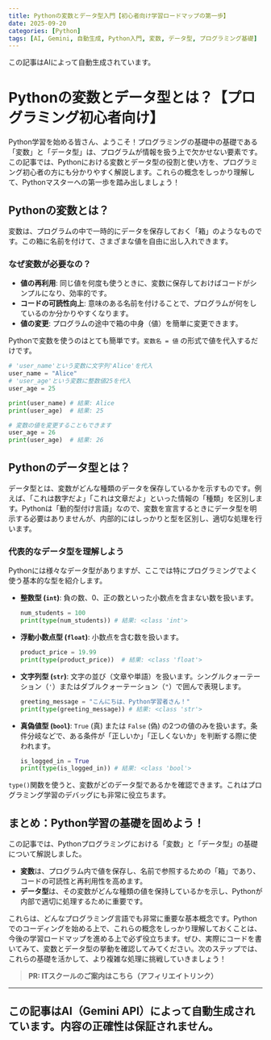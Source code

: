 ```yaml
---
title: Pythonの変数とデータ型入門【初心者向け学習ロードマップの第一歩】
date: 2025-09-20
categories: [Python]
tags: [AI, Gemini, 自動生成, Python入門, 変数, データ型, プログラミング基礎]
---
```


この記事はAIによって自動生成されています。

# Pythonの変数とデータ型とは？【プログラミング初心者向け】

Python学習を始める皆さん、ようこそ！プログラミングの基礎中の基礎である「変数」と「データ型」は、プログラムが情報を扱う上で欠かせない要素です。この記事では、Pythonにおける変数とデータ型の役割と使い方を、プログラミング初心者の方にも分かりやすく解説します。これらの概念をしっかり理解して、Pythonマスターへの第一歩を踏み出しましょう！

## Pythonの変数とは？

変数は、プログラムの中で一時的にデータを保存しておく「箱」のようなものです。この箱に名前を付けて、さまざまな値を自由に出し入れできます。

### なぜ変数が必要なの？

*   **値の再利用**: 同じ値を何度も使うときに、変数に保存しておけばコードがシンプルになり、効率的です。
*   **コードの可読性向上**: 意味のある名前を付けることで、プログラムが何をしているのか分かりやすくなります。
*   **値の変更**: プログラムの途中で箱の中身（値）を簡単に変更できます。

Pythonで変数を使うのはとても簡単です。`変数名 = 値` の形式で値を代入するだけです。

```python
# 'user_name'という変数に文字列'Alice'を代入
user_name = "Alice"
# 'user_age'という変数に整数値25を代入
user_age = 25

print(user_name) # 結果: Alice
print(user_age)  # 結果: 25

# 変数の値を変更することもできます
user_age = 26
print(user_age)  # 結果: 26
```

## Pythonのデータ型とは？

データ型とは、変数がどんな種類のデータを保存しているかを示すものです。例えば、「これは数字だよ」「これは文章だよ」といった情報の「種類」を区別します。Pythonは「動的型付け言語」なので、変数を宣言するときにデータ型を明示する必要はありませんが、内部的にはしっかりと型を区別し、適切な処理を行います。

### 代表的なデータ型を理解しよう

Pythonには様々なデータ型がありますが、ここでは特にプログラミングでよく使う基本的な型を紹介します。

*   **整数型 (`int`)**: 負の数、0、正の数といった小数点を含まない数を扱います。
    ```python
    num_students = 100
    print(type(num_students)) # 結果: <class 'int'>
    ```
*   **浮動小数点型 (`float`)**: 小数点を含む数を扱います。
    ```python
    product_price = 19.99
    print(type(product_price))  # 結果: <class 'float'>
    ```
*   **文字列型 (`str`)**: 文字の並び（文章や単語）を扱います。シングルクォーテーション（`'`）またはダブルクォーテーション（`"`）で囲んで表現します。
    ```python
    greeting_message = "こんにちは、Python学習者さん！"
    print(type(greeting_message)) # 結果: <class 'str'>
    ```
*   **真偽値型 (`bool`)**: `True` (真) または `False` (偽) の2つの値のみを扱います。条件分岐などで、ある条件が「正しいか」「正しくないか」を判断する際に使われます。
    ```python
    is_logged_in = True
    print(type(is_logged_in)) # 結果: <class 'bool'>
    ```

`type()`関数を使うと、変数がどのデータ型であるかを確認できます。これはプログラミング学習のデバッグにも非常に役立ちます。

## まとめ：Python学習の基礎を固めよう！

この記事では、Pythonプログラミングにおける「変数」と「データ型」の基礎について解説しました。

*   **変数**は、プログラム内で値を保存し、名前で参照するための「箱」であり、コードの可読性と再利用性を高めます。
*   **データ型**は、その変数がどんな種類の値を保持しているかを示し、Pythonが内部で適切に処理するために重要です。

これらは、どんなプログラミング言語でも非常に重要な基本概念です。Pythonでのコーディングを始める上で、これらの概念をしっかり理解しておくことは、今後の学習ロードマップを進める上で必ず役立ちます。ぜひ、実際にコードを書いてみて、変数とデータ型の挙動を確認してみてください。次のステップでは、これらの基礎を活かして、より複雑な処理に挑戦していきましょう！
> **PR: ITスクールのご案内はこちら（アフィリエイトリンク）**

---
この記事はAI（Gemini API）によって自動生成されています。内容の正確性は保証されません。
---
